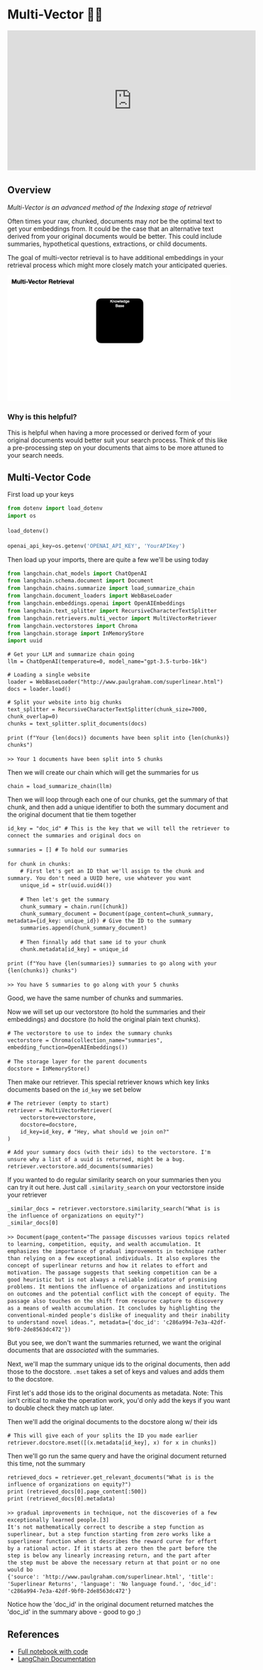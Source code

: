 # Multi-Vector 🦜🔗
<iframe width="560" height="315" src="https://www.youtube.com/embed/6NFtydQnUio?si=c5Bs5OmgPqh_L5FE" title="YouTube video player" frameborder="0" allow="accelerometer; autoplay; clipboard-write; encrypted-media; gyroscope; picture-in-picture; web-share" allowfullscreen></iframe>

## Overview

_Multi-Vector is an advanced method of the Indexing stage of retrieval_

Often times your raw, chunked, documents may _not_ be the optimal text to get your embeddings from. It could be the case that an alternative text derived from your original documents would be better. This could include summaries, hypothetical questions, extractions, or child documents.

The goal of multi-vector retrieval is to have additional embeddings in your retrieval process which might more closely match your anticipated queries.

![Multi-Vector](img/MultiVector.gif)

### Why is this helpful?

This is helpful when having a more processed or derived form of your original documents would better suit your search process. Think of this like a pre-processing step on your documents that aims to be more attuned to your search needs.

## Multi-Vector Code

First load up your keys

```python
from dotenv import load_dotenv
import os

load_dotenv()

openai_api_key=os.getenv('OPENAI_API_KEY', 'YourAPIKey')
```

Then load up your imports, there are quite a few we'll be using today

```python
from langchain.chat_models import ChatOpenAI
from langchain.schema.document import Document
from langchain.chains.summarize import load_summarize_chain
from langchain.document_loaders import WebBaseLoader
from langchain.embeddings.openai import OpenAIEmbeddings
from langchain.text_splitter import RecursiveCharacterTextSplitter
from langchain.retrievers.multi_vector import MultiVectorRetriever
from langchain.vectorstores import Chroma
from langchain.storage import InMemoryStore
import uuid
```

```
# Get your LLM and summarize chain going
llm = ChatOpenAI(temperature=0, model_name="gpt-3.5-turbo-16k")
```

```
# Loading a single website
loader = WebBaseLoader("http://www.paulgraham.com/superlinear.html")
docs = loader.load()
```

```
# Split your website into big chunks
text_splitter = RecursiveCharacterTextSplitter(chunk_size=7000, chunk_overlap=0)
chunks = text_splitter.split_documents(docs)

print (f"Your {len(docs)} documents have been split into {len(chunks)} chunks")

>> Your 1 documents have been split into 5 chunks
```

Then we will create our chain which will get the summaries for us

```
chain = load_summarize_chain(llm)
```

Then we will loop through each one of our chunks, get the summary of that chunk, and then add a unique identifier to both the summary document and the original document that tie them together

```
id_key = "doc_id" # This is the key that we will tell the retriever to connect the summaries and original docs on

summaries = [] # To hold our summaries

for chunk in chunks:
    # First let's get an ID that we'll assign to the chunk and summary. You don't need a UUID here, use whatever you want
    unique_id = str(uuid.uuid4())

    # Then let's get the summary
    chunk_summary = chain.run([chunk])
    chunk_summary_document = Document(page_content=chunk_summary, metadata={id_key: unique_id}) # Give the ID to the summary
    summaries.append(chunk_summary_document)

    # Then finnally add that same id to your chunk
    chunk.metadata[id_key] = unique_id

print (f"You have {len(summaries)} summaries to go along with your {len(chunks)} chunks")

>> You have 5 summaries to go along with your 5 chunks
```

Good, we have the same number of chunks and summaries.

Now we will set up our vectorstore (to hold the summaries and their embeddings) and docstore (to hold the original plain text chunks).

```
# The vectorstore to use to index the summary chunks
vectorstore = Chroma(collection_name="summaries", embedding_function=OpenAIEmbeddings())

# The storage layer for the parent documents
docstore = InMemoryStore()
```

Then make our retriever. This special retriever knows which key links documents based on the `id_key` we set below

```
# The retriever (empty to start)
retriever = MultiVectorRetriever(
    vectorstore=vectorstore,
    docstore=docstore,
    id_key=id_key, # "Hey, what should we join on?"
)
```

```
# Add your summary docs (with their ids) to the vectorstore. I'm unsure why a list of a uuid is returned, might be a bug.
retriever.vectorstore.add_documents(summaries)
```

If you wanted to do regular similarity search on your summaries then you can try it out here. Just call `.similarity_search` on your vectorstore inside your retriever

```
_similar_docs = retriever.vectorstore.similarity_search("What is is the influence of organizations on equity?")
_similar_docs[0]

>> Document(page_content="The passage discusses various topics related to learning, competition, equity, and wealth accumulation. It emphasizes the importance of gradual improvements in technique rather than relying on a few exceptional individuals. It also explores the concept of superlinear returns and how it relates to effort and motivation. The passage suggests that seeking competition can be a good heuristic but is not always a reliable indicator of promising problems. It mentions the influence of organizations and institutions on outcomes and the potential conflict with the concept of equity. The passage also touches on the shift from resource capture to discovery as a means of wealth accumulation. It concludes by highlighting the conventional-minded people's dislike of inequality and their inability to understand novel ideas.", metadata={'doc_id': 'c286a994-7e3a-42df-9bf0-2de8563dc472'})
```

But you see, we don't want the summaries returned, we want the original documents that are _associated_ with the summaries.

Next, we'll map the summary unique ids to the original documents, then add those to the docstore. `.mset` takes a set of keys and values and adds them to the docstore.

First let's add those ids to the original documents as metadata. Note: This isn't critical to make the operation work, you'd only add the keys if you want to double check they match up later.

Then we'll add the original documents to the docstore along w/ their ids

```
# This will give each of your splits the ID you made earlier
retriever.docstore.mset([(x.metadata[id_key], x) for x in chunks])
```

Then we'll go run the same query and have the original document returned this time, not the summary

```
retrieved_docs = retriever.get_relevant_documents("What is is the influence of organizations on equity?")
print (retrieved_docs[0].page_content[:500])
print (retrieved_docs[0].metadata)

>> gradual improvements in technique, not the discoveries of a few
exceptionally learned people.[3]
It's not mathematically correct to describe a step function as
superlinear, but a step function starting from zero works like a
superlinear function when it describes the reward curve for effort
by a rational actor. If it starts at zero then the part before the
step is below any linearly increasing return, and the part after
the step must be above the necessary return at that point or no one
would bo
{'source': 'http://www.paulgraham.com/superlinear.html', 'title': 'Superlinear Returns', 'language': 'No language found.', 'doc_id': 'c286a994-7e3a-42df-9bf0-2de8563dc472'}
```

Notice how the 'doc\_id' in the original document returned matches the 'doc\_id' in the summary above - good to go ;)

## References

* [Full notebook with code](https://github.com/gkamradt/langchain-tutorials/blob/main/data\_generation/Advanced%20Retrieval%20With%20LangChain.ipynb)
* [LangChain Documentation](https://python.langchain.com/docs/modules/data\_connection/retrievers/multi\_vector)